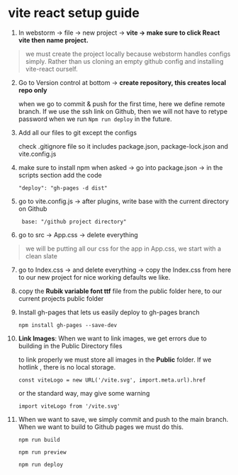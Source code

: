 
# vite react setup guide

1) In webstorm -> file -> new project -> **vite -> make sure to click React vite then name project.**


>we must create the project locally because
>webstorm handles configs simply. Rather than us cloning an empty github config and installing vite-react ourself. 


2) Go to Version control at bottom -> **create repository, this creates local repo only**
    
    when we go to commit & push for the first time, here we define remote branch. If we use the ssh 
   link on Github, then we will not have to retype password when we run 
`Npm run deploy` in the future.


3) Add all our files to git except the configs

    check .gitignore file so it includes package.json, package-lock.json and vite.config.js


4) make sure to install npm when asked -> go into package.json -> in the scripts section add the code

    `"deploy": "gh-pages -d dist"`


5) go to vite.config.js -> after plugins, write base with the current directory on Github

    ` base: "/github project directory"`


6) go to src -> App.css -> delete everything

>we will be putting all our css for the app in App.css, we start with a clean slate

7) go to Index.css -> and delete everything -> copy the Index.css from here to our new project for nice working defaults we like.


8) copy the **Rubik variable font ttf** file from the public folder here, to our current projects public folder


9) Install gh-pages that lets us easily deploy to gh-pages branch
    
   `npm install gh-pages --save-dev`


10) **Link Images**: When we want to link images, we get errors due to building in the Public Directory files 

    to link properly we must store all images in the **Public** folder. If we hotlink , there is no local storage.

      `const viteLogo = new URL('/vite.svg', import.meta.url).href`


     or the standard way, may give some warning
   

       `import viteLogo from '/vite.svg'`
   
   
11) When we want to save, we simply commit and push to the main branch. When we want to build to 
    Github pages we must do this.

    `npm run build`
    
    `npm run preview`
    
    `npm run deploy`

